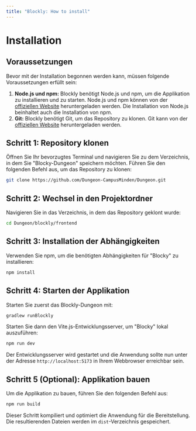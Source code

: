 ```yaml
---
title: "Blockly: How to install"
---
```


# Installation

## Voraussetzungen

Bevor mit der Installation begonnen werden kann, müssen folgende Voraussetzungen erfüllt sein:

1. **Node.js und npm:** Blockly benötigt Node.js und npm, um die Applikation zu installieren und zu starten. Node.js und npm können von der [offiziellen Website](https://nodejs.org/en/) heruntergeladen werden. Die Installation von Node.js beinhaltet auch die Installation von npm.
2. **Git:** Blockly benötigt Git, um das Repository zu klonen. Git kann von der [offiziellen Website](https://git-scm.com/downloads) heruntergeladen werden.

## Schritt 1: Repository klonen

Öffnen Sie Ihr bevorzugtes Terminal und navigieren Sie zu dem Verzeichnis, in dem Sie "Blocky-Dungeon" speichern möchten. Führen Sie den folgenden Befehl aus, um das Repository zu klonen:

```bash
git clone https://github.com/Dungeon-CampusMinden/Dungeon.git
```

## Schritt 2: Wechsel in den Projektordner

Navigieren Sie in das Verzeichnis, in dem das Repository geklont wurde:

```bash
cd Dungeon/blockly/frontend
```

## Schritt 3: Installation der Abhängigkeiten

Verwenden Sie npm, um die benötigten Abhängigkeiten für "Blocky" zu installieren:

```bash
npm install
```

## Schritt 4: Starten der Applikation

Starten Sie zuerst das Blockly-Dungeon mit:

```bash
gradlew runBlockly
```

Starten Sie dann den Vite.js-Entwicklungsserver, um "Blocky" lokal auszuführen:

```bash
npm run dev
```

Der Entwicklungsserver wird gestartet und die Anwendung sollte nun unter der Adresse `http://localhost:5173` in Ihrem Webbrowser erreichbar sein.

## Schritt 5 (Optional): Applikation bauen

Um die Applikation zu bauen, führen Sie den folgenden Befehl aus:

```bash
npm run build
```

Dieser Schritt kompiliert und optimiert die Anwendung für die Bereitstellung. Die resultierenden Dateien werden im `dist`-Verzeichnis gespeichert.
